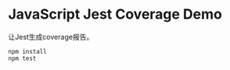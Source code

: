 JavaScript Jest Coverage Demo
==============================

让Jest生成coverage报告。

```
npm install
npm test
```
